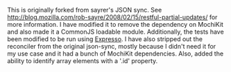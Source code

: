 This is originally forked from sayrer's JSON sync.  See http://blog.mozilla.com/rob-sayre/2008/02/15/restful-partial-updates/ for more information.  I have modified it to remove the dependency on MochiKit and also made it a CommonJS loadable module.  Additionally, the tests have been modified to be run using [Expresso](http://github.com/visionmedia/expresso).  I have also stripped out the reconciler from the original json-sync, mostly because I didn't need it for my use case and it had a bunch of MochiKit dependencies.  Also, added the ability to identify array elements with a '.id' property.
